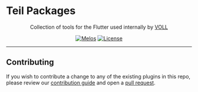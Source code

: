 # Teil Packages

<p align="center">
  <span>Collection of tools for the Flutter used internally by <a href="https://conheca.govoll.com/"><span>VOLL</span></a>
  </span>
</p>

<p align="center">
  <a href="https://github.com/invertase/melos#readme-badge"><img src="https://img.shields.io/badge/maintained%20with-melos-f700ff.svg?style=flat-square" alt="Melos" /></a>
<a href="https://github.com/voll-labs/teil_packages/blob/main/LICENSE"><img src="https://img.shields.io/github/license/voll-labs/teil_packages.svg" alt="License" /></a>
</p>

---

## Contributing

If you wish to contribute a change to any of the existing plugins in this repo, please review
our [contribution guide](https://github.com/voll-labs/teil_packages/blob/main/CONTRIBUTING.md)
and open a [pull request](https://github.com/voll-labs/teil_packages/pulls).
